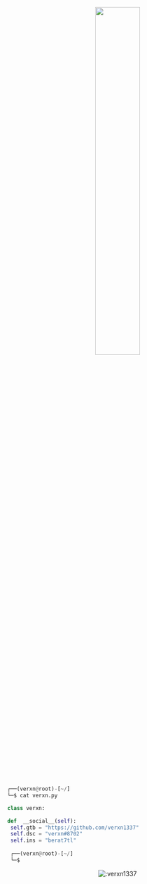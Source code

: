 <p align=center>
  <a href="https://discord.com/users/1104067293153071165"><img src="https://lanyard.cnrad.dev/api/1104067293153071165" width=45%></a>
</p>


```python
┌──(verxn@root)-[~/]
└─$ cat verxn.py

class verxn:

def  __social__(self):
 self.gtb = "https://github.com/verxn1337"
 self.dsc = "verxn#8702" 
 self.ins = "berat7tl"
  
 ┌──(verxn@root)-[~/]
 └─$
```
<p align="center"><img src="https://moe-counter.glitch.me/get/@:verxn1337" alt=":verxn1337" /></p>




